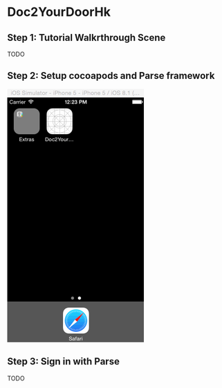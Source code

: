 # Doc2YourDoorHk

## Step 1: Tutorial Walkrthrough Scene

TODO

## Step 2: Setup cocoapods and Parse framework

![iOS Tutorial Screen](docs/tutorial_screen_uipageviewcontroller.gif)

## Step 3: Sign in with Parse

TODO
